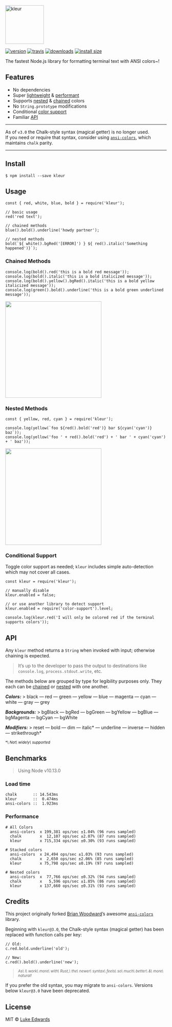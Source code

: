 <img src="shots/logo.png" alt="kleur" height="120" />

[![version](https://badgen.now.sh/npm/v/kleur)](https://npmjs.org/package/kleur) [![travis](https://badgen.now.sh/travis/lukeed/kleur)](https://travis-ci.org/lukeed/kleur) [![downloads](https://badgen.now.sh/npm/dm/kleur)](https://npmjs.org/package/kleur) [![install size](https://packagephobia.now.sh/badge?p=kleur)](https://packagephobia.now.sh/result?p=kleur)

The fastest Node.js library for formatting terminal text with ANSI colors~!

Features
--------

-   No dependencies
-   Super [lightweight](#load-time) & [performant](#performance)
-   Supports [nested](#nested-methods) & [chained](#chained-methods) colors
-   No `String.prototype` modifications
-   Conditional [color support](#conditional-support)
-   Familiar [API](#api)

------------------------------------------------------------------------

As of `v3.0` the Chalk-style syntax (magical getter) is no longer used.  
If you need or require that syntax, consider using [`ansi-colors`](https://github.com/doowb/ansi-colors), which maintains `chalk` parity.

------------------------------------------------------------------------

Install
-------

    $ npm install --save kleur

Usage
-----

    const { red, white, blue, bold } = require('kleur');

    // basic usage
    red('red text');

    // chained methods
    blue().bold().underline('howdy partner');

    // nested methods
    bold(`${ white().bgRed('[ERROR]') } ${ red().italic('Something happened')}`);

### Chained Methods

    console.log(bold().red('this is a bold red message'));
    console.log(bold().italic('this is a bold italicized message'));
    console.log(bold().yellow().bgRed().italic('this is a bold yellow italicized message'));
    console.log(green().bold().underline('this is a bold green underlined message'));

<img src="shots/1.png" width="300" />

### Nested Methods

    const { yellow, red, cyan } = require('kleur');

    console.log(yellow(`foo ${red().bold('red')} bar ${cyan('cyan')} baz`));
    console.log(yellow('foo ' + red().bold('red') + ' bar ' + cyan('cyan') + ' baz'));

<img src="shots/2.png" width="300" />

### Conditional Support

Toggle color support as needed; `kleur` includes simple auto-detection which may not cover all cases.

    const kleur = require('kleur');

    // manually disable
    kleur.enabled = false;

    // or use another library to detect support
    kleur.enabled = require('color-support').level;

    console.log(kleur.red('I will only be colored red if the terminal supports colors'));

API
---

Any `kleur` method returns a `String` when invoked with input; otherwise chaining is expected.

> It’s up to the developer to pass the output to destinations like `console.log`, `process.stdout.write`, etc.

The methods below are grouped by type for legibility purposes only. They each can be [chained](#chained-methods) or [nested](#nested-methods) with one another.

***Colors:*** &gt; black — red — green — yellow — blue — magenta — cyan — white — gray — grey

***Backgrounds:*** &gt; bgBlack — bgRed — bgGreen — bgYellow — bgBlue — bgMagenta — bgCyan — bgWhite

***Modifiers:*** &gt; reset — bold — dim — italic\* — underline — inverse — hidden — strikethrough\*

<sup>\*\ *Not\ widely\ supported*</sup>

Benchmarks
----------

> Using Node v10.13.0

### Load time

    chalk       :: 14.543ms
    kleur       ::  0.474ms
    ansi-colors ::  1.923ms

### Performance

    # All Colors
      ansi-colors  x 199,381 ops/sec ±1.04% (96 runs sampled)
      chalk        x  12,107 ops/sec ±2.07% (87 runs sampled)
      kleur        x 715,334 ops/sec ±0.30% (93 runs sampled)

    # Stacked colors
      ansi-colors  x 24,494 ops/sec ±1.03% (93 runs sampled)
      chalk        x  2,650 ops/sec ±2.06% (85 runs sampled)
      kleur        x 75,798 ops/sec ±0.19% (97 runs sampled)

    # Nested colors
      ansi-colors  x  77,766 ops/sec ±0.32% (94 runs sampled)
      chalk        x   5,596 ops/sec ±1.85% (86 runs sampled)
      kleur        x 137,660 ops/sec ±0.31% (93 runs sampled)

Credits
-------

This project originally forked [Brian Woodward](https://github.com/doowb)’s awesome [`ansi-colors`](https://github.com/doowb/ansi-colors) library.

Beginning with `kleur@3.0`, the Chalk-style syntax (magical getter) has been replaced with function calls per key:

    // Old:
    c.red.bold.underline('old');

    // New:
    c.red().bold().underline('new');

> <sup>*As\ I\ work\ more\ with\ Rust,\ the\ newer\ syntax\ feels\ so\ much\ better\ &\ more\ natural!*</sup>

If you prefer the old syntax, you may migrate to `ansi-colors`. Versions below `kleur@3.0` have been deprecated.

License
-------

MIT © [Luke Edwards](https://lukeed.com)
